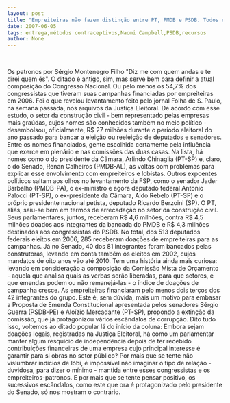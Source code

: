 ```yaml
---
layout: post
title: "Empreiteiras não fazem distinção entre PT, PMDB e PSDB. Todos receberam recursos"
date: 2007-06-05
tags: entrega,métodos contraceptivos,Naomi Campbell,PSDB,recursos
author: None
---
```


&nbsp;

Os patronos
por S&eacute;rgio Montenegro Filho
&quot;Diz me com quem andas e te direi quem &eacute;s&quot;. O ditado &eacute; antigo, sim, mas serve bem para definir a atual composi&ccedil;&atilde;o do Congresso Nacional. Ou pelo menos os 54,7% dos congressistas que tiveram suas campanhas financiadas por empreiteiras em 2006. Foi o que revelou levantamento feito pelo jornal Folha de S. Paulo, na semana passada, nos arquivos da Justi&ccedil;a Eleitoral.
De acordo com esse estudo, o setor da constru&ccedil;&atilde;o civil - bem representado pelas empresas mais gra&uacute;das, cujos nomes s&atilde;o conhecidos tamb&eacute;m no meio pol&iacute;tico - desembolsou, oficialmente, R$ 27 milh&otilde;es durante o per&iacute;odo eleitoral do ano passado para bancar a elei&ccedil;&atilde;o ou reelei&ccedil;&atilde;o de deputados e senadores.
Entre os nomes financiados, gente escolhida certamente pela influ&ecirc;ncia que exerce em plen&aacute;rio e nas comiss&otilde;es das duas casas. Na lista, h&aacute; nomes como o do presidente da C&acirc;mara, Arlindo Chinaglia (PT-SP) e, claro, o do Senado, Renan Calheiros (PMDB-AL), &agrave;s voltas com problemas para explicar esse envolvimento com empreiteiros e lobistas.
Outros expoentes pol&iacute;ticos saltam aos olhos no levantamento da FSP, como o senador Jader Barbalho (PMDB-PA), o ex-ministro e agora deputado federal Antonio Palocci (PT-SP), o ex-presidente da C&acirc;mara, Aldo Rebelo (PT-SP) e o pr&oacute;prio presidente nacional petista, deputado Ricardo Berzoini (SP).
O PT, ali&aacute;s, saiu-se bem em termos de arrecada&ccedil;&atilde;o no setor da constru&ccedil;&atilde;o civil. Seus parlamentares, juntos, receberam R$ 4,6 milh&otilde;es, contra R$ 4,5 milh&otilde;es doados aos integrantes da bancada do PMDB e R$ 4,3 milh&otilde;es destinados aos congressistas do PSDB. No total, dos 513 deputados federais eleitos em 2006, 285 receberam doa&ccedil;&otilde;es de empreiteiras para as campanhas. J&aacute; no Senado, 40 dos 81 integrantes foram bancados pelas construtoras, levando em conta tamb&eacute;m os eleitos em 2002, cujos mandatos de oito anos v&atilde;o at&eacute; 2010.
Tem uma hist&oacute;ria ainda mais curiosa: levando em considera&ccedil;&atilde;o a composi&ccedil;&atilde;o da Comiss&atilde;o Mista de Or&ccedil;amento - aquela que analisa quais as verbas ser&atilde;o liberadas, para que setores, e que emendas podem ou n&atilde;o remanej&aacute;-las - o &iacute;ndice de doa&ccedil;&otilde;es de campanha cresce. As empreiteiras financiaram pelo menos dois ter&ccedil;os dos 42 integrantes do grupo. Este &eacute;, sem d&uacute;vida, mais um motivo para embasar a Proposta de Emenda Constitucional apresentada pelos senadores S&eacute;rgio Guerra (PSDB-PE) e Alo&iacute;zio Mercadante (PT-SP), propondo a extin&ccedil;&atilde;o da comiss&atilde;o, que j&aacute; protagonizou v&aacute;rios esc&acirc;ndalos de corrup&ccedil;&atilde;o.
Dito tudo isso, voltemos ao ditado popular l&aacute; do in&iacute;cio da coluna: Embora sejam doa&ccedil;&otilde;es legais, registradas na Justi&ccedil;a Eleitoral, h&aacute; como um parlamentar manter algum resqu&iacute;cio de independ&ecirc;ncia depois de ter recebido contribui&ccedil;&otilde;es financeiras de uma empresa cujo principal interesse &eacute; garantir para si obras no setor p&uacute;blico? Por mais que se tente n&atilde;o vislumbrar ind&iacute;cios de l&oacute;bi, &eacute; imposs&iacute;vel n&atilde;o imaginar o tipo de rela&ccedil;&atilde;o - duvidosa, para dizer o m&iacute;nimo - mantida entre esses congressistas e os empreiteiros-patronos. E por mais que se tente pensar positivo, os sucessivos esc&acirc;ndalos, como este que ora &eacute; protagonizado pelo presidente do Senado, s&oacute; nos mostram o contr&aacute;rio. 